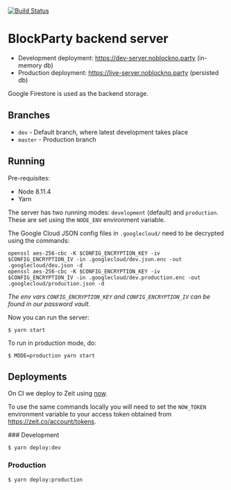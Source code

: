 [![Build Status](https://travis-ci.org/noblocknoparty/server.svg?branch=master)](https://travis-ci.org/noblocknoparty/server)

# BlockParty backend server

* Development deployment: https://dev-server.noblockno.party (in-memory db)
* Production deployment: https://live-server.noblockno.party (persisted db)

Google Firestore is used as the backend storage.

## Branches

* `dev` - Default branch, where latest development takes place
* `master` - Production branch

## Running

Pre-requisites:
  * Node 8.11.4
  * Yarn

The server has two running modes: `development` (default) and `production`. These are
set using the `NODE_ENV` environment variable.

The Google Cloud JSON config files in `.googlecloud/` need to be decrypted using
the commands:

```shell
openssl aes-256-cbc -K $CONFIG_ENCRYPTION_KEY -iv $CONFIG_ENCRYPTION_IV -in .googlecloud/dev.json.enc -out .googlecloud/dev.json -d
openssl aes-256-cbc -K $CONFIG_ENCRYPTION_KEY -iv $CONFIG_ENCRYPTION_IV -in .googlecloud/dev.production.enc -out .googlecloud/production.json -d
```

_The env vars `CONFIG_ENCRYPTION_KEY` and `CONFIG_ENCRYPTION_IV` can be found in our password vault_.

Now you can run the server:

```shell
$ yarn start
```

To run in production mode, do:

```shell
$ MODE=production yarn start
```

## Deployments

On CI we deploy to Zeit using [now](https://zeit.co/docs/getting-started/five-minute-guide-to-now).

To use the same commands locally you will need to set the `NOW_TOKEN` environment
variable to your access token obtained from https://zeit.co/account/tokens.

### Development

```shell
$ yarn deploy:dev
```

### Production

```shell
$ yarn deploy:production
```
